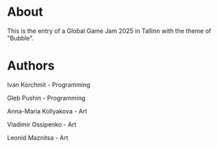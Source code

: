 # About

This is the entry of a Global Game Jam 2025 in Tallinn with the theme of "Bubble".

# Authors

Ivan Korchmit - Programming

Gleb Pushin - Programming

Anna-Maria Kollyakova - Art

Vladimir Ossipenko - Art

Leonid Maznitsa - Art
